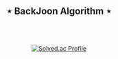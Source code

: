 
<h2 align="center">⋆ BackJoon Algorithm ⋆</h2>
<div align="center">
  
  <br>
  <br>
  
  [![Solved.ac Profile](http://mazassumnida.wtf/api/v2/generate_badge?boj=tkdgus968)](https://solved.ac/tkdgus968/)
  
</div>
